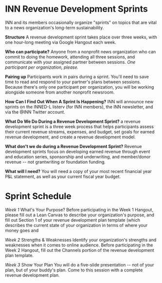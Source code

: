 # INN Revenue Development Sprints

INN and its members occasionally organize "sprints" on topics that are vital to a news organization's long-term sustainability.  

**Structure** A revenue development sprint takes place over three weeks, with one hour-long meeting via Google Hangout each week.  

**Who can participate?** Anyone from a nonprofit news organization who can commit to doing the homework, attending all three sessions, and communicate with your assigned partner between sessions.  *One participant per organization, please.*  

**Pairing up** Participants work in pairs during a sprint. You'll need to save time to read and respond to your partner's plans between sessions. Because there's only one participant per organization, you will be working alongside someone from another nonprofit newsroom.  

**How Can I Find Out When A Sprint Is Happening?** INN will announce new sprints on the INNED-L listerv (for INN members), the INN newsletter, and via the @INN Twitter account. 

**What Do We Do During a Revenue Development Sprint?** a revenue development sprint is a three week process that helps participants assess their current revenue streams, expenses, and budget, set goals for earned revenue development, and create a revenue development model.

**What don't we do during a Revenue Development Sprint?**
Revenue development sprints focus on developing earned revenue through event and education series, sponsorship and underwriting, and member/donor revenue -- not grantwriting or foundation funding. 

**What will I need?** You will need a copy of your most recent financial year P&L statement, as well as your current fiscal year budget.  


# Sprint Schedule

*Week 1*  What's Your Purpose?  Before participating in the Week 1 Hangout, please fill out a Lean Canvas to describe your organization's purpose, and fill out Section 1 of your revenue development plan template (which describes the current state of your organization in terms of where your money goes and 

*Week 2* Strengths & Weaknesses Identify your organization's strengths and weaknesses when it comes to online audience. Before participating in the Week 2 Hangout, fill out the Channels portion of the revenue development plan template. 

*Week 3* Show Your Plan You will do a five-slide presentation -- not of your plan, but of your buddy's plan. Come to this session with a complete revenue development plan. 
